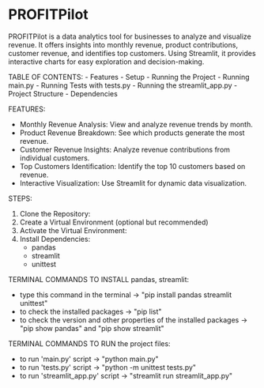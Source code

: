 # PROFITPilot
PROFITPilot is a data analytics tool for businesses to analyze and visualize revenue. It offers insights into monthly revenue, product contributions, customer revenue, and identifies top customers. Using Streamlit, it provides interactive charts for easy exploration and decision-making.

TABLE OF CONTENTS:
    - Features
    - Setup
    - Running the Project
    - Running main.py
    - Running Tests with tests.py
    - Running the streamlit_app.py
    - Project Structure
    - Dependencies

FEATURES:
  - Monthly Revenue Analysis: View and analyze revenue trends by month.
  - Product Revenue Breakdown: See which products generate the most revenue.
  - Customer Revenue Insights: Analyze revenue contributions from individual customers.
  - Top Customers Identification: Identify the top 10 customers based on revenue.
  - Interactive Visualization: Use Streamlit for dynamic data visualization.

STEPS:
  1. Clone the Repository:
  2. Create a Virtual Environment (optional but recommended)
  3. Activate the Virtual Environment:
  4. Install Dependencies:
       - pandas
       - streamlit
       - unittest

TERMINAL COMMANDS TO INSTALL pandas, streamlit:
  - type this command in the terminal -> "pip install pandas streamlit unittest"
  - to check the installed packages -> "pip list"
  - to check the version and other properties of the installed packages -> "pip show pandas" and "pip show streamlit"

TERMINAL COMMANDS TO RUN the project files:
  - to run 'main.py' script -> "python main.py"
  - to run 'tests.py' script -> "python -m unittest tests.py"
  - to run 'streamlit_app.py' script -> "streamlit run streamlit_app.py"
